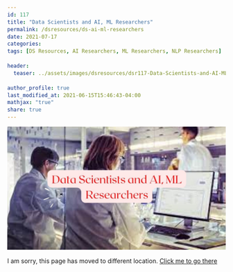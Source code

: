 ```yaml
---
id: 117    
title: "Data Scientists and AI, ML Researchers"
permalink: /dsresources/ds-ai-ml-researchers
date: 2021-07-17
categories:
tags: [DS Resources, AI Researchers, ML Researchers, NLP Researchers]

header:
  teaser: ../assets/images/dsresources/dsr117-Data-Scientists-and-AI-ML-Researchers.jpg

author_profile: true
last_modified_at: 2021-06-15T15:46:43-04:00
mathjax: "true"
share: true
---
```


![Data Scientists and AI, ML Researchers](../assets/images/dsresources/dsr117-Data-Scientists-and-AI-ML-Researchers.jpg)

I am sorry, this page has moved to different location. [Click me to go there](/dsblog/ds-ai-ml-researchers)